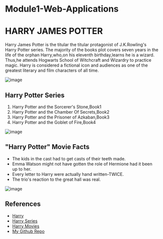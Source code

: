 # Module1-Web-Applications

# HARRY JAMES POTTER

Harry James Potter is the titular the titular protagonist of J.K.Rowling's Harry Potter series.
The majority of the books plot covers seven years in the life of the orphan Harry,who,on his eleventh birthday,learns he is a wizard.
Thus,he attends Hogwarts School of Witchcraft and Wizardry to practice magic.
Harry is considered a fictional icon and audiences as one of the greatest literary and film characters of all time.

![image](https://www.emp-online.com/dw/image/v2/BBQV_PRD/on/demandware.static/-/Library-Sites-EMPSharedLibrary/default/dw1ac8394d/68188_CAT_HarryPotter02_neues_Format.jpg?sw=1400)

## **Harry Potter Series**

1. Harry Potter and the Sorcerer's Stone,Book1
2. Harry Potter and the Chamber Of Secrets,Book2
3. Harry Potter and the Prisoner of Azkaban,Book3
4. Harry Potter and the Goblet of Fire,Book4

![image](https://tokybook.com/wp-content/uploads/harry-potter.jpg)

## **"Harry Potter" Movie Facts**

- The kids in the cast had to get casts of their teeth made.
- Emma Watson might not have gotten the role of Hermione had it been up to her. 
- Every letter to Harry were actually hand written-TWICE.
- The trio's reaction to the great hall was real.

![image](https://hips.hearstapps.com/sev.h-cdn.co/assets/15/35/980x490/landscape-1440716317-harry-potter-woah.jpg?resize=768:*)

## References

- [Harry ](https://www.emp-online.com/dw/image/v2/BBQV_PRD/on/demandware.static/-/Library-Sites-EMPSharedLibrary/default/dw1ac8394d/68188_CAT_HarryPotter02_neues_Format.jpg?sw=1400)
- [Harry Series](https://tokybook.com/wp-content/uploads/harry-potter.jpg)
- [Harry Movies](https://hips.hearstapps.com/sev.h-cdn.co/assets/15/35/980x490/landscape-1440716317-harry-potter-woah.jpg?resize=768:*)
- [My Github Repo](https://github.com/Teju2404)




